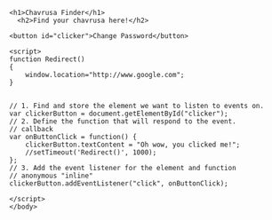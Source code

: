 <!DOCTYPE html>
<html>
    <head>
        <meta charset="utf-8">
        <title>homepage</title>
        <style>
        </style>
    </head>
    <body>
    
    <h1>Chavrusa Finder</h1>
      <h2>Find your chavrusa here!</h2>
    
    <button id="clicker">Change Password</button>
    
    <script>
    function Redirect() 
    {  
        window.location="http://www.google.com"; 
    } 
     
    
    // 1. Find and store the element we want to listen to events on.
    var clickerButton = document.getElementById("clicker");
    // 2. Define the function that will respond to the event.
    // callback 
    var onButtonClick = function() {
        clickerButton.textContent = "Oh wow, you clicked me!";
        //setTimeout('Redirect()', 1000);
    };
    // 3. Add the event listener for the element and function
    // anonymous "inline"
    clickerButton.addEventListener("click", onButtonClick);
    
    </script>
    </body>
</html>
